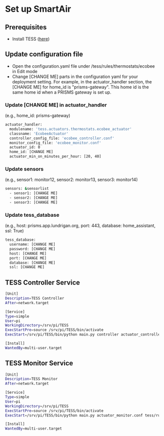 # Set up SmartAir

## Prerequisites
- Install TESS ([here](https://github.com/VDL-PRISM/TESS/blob/master/tess_setup.md))


## Update configuration file
- Open the configuration.yaml file under /tess/rules/thermostats/ecobee in Edit mode
- Change [CHANGE ME] parts in the configuration yaml for your deployment setting. For example, in the actuator_handler section, the [CHANGE ME] for home_id is "prisms-gateway". This home id is the same home id when a PRISMS gateway is set up.


### Update [CHANGE ME] in actuator_handler
(e.g., home_id: prisms-gateway)

```bash
actuator_handler:
  modulename: 'tess.actuators.thermostats.ecobee_actuator'
  classname: 'EcobeeActuator'
  controller_config_file: 'ecobee_controller.conf'
  monitor_config_file: 'ecobee_monitor.conf'
  actuator_id: 0
  home_id: [CHANGE ME]
  actuator_min_on_minutes_per_hour: [20, 40]
```

### Update sensors
(e.g., sensor1: monitor12, sensor2: monitor13, sensor3: monitor14)

```bash
sensors: &sensorlist
  - sensor1: [CHANGE ME]
  - sensor2: [CHANGE ME]
  - sensor3: [CHANGE ME]
```

### Update tess_database
(e.g., host: prisms.app.lundrigan.org, port: 443, database: home_assistant, ssl: True)

```bash
tess_database:
  username: [CHANGE ME]
  password: [CHANGE ME]
  host: [CHANGE ME]
  port: [CHANGE ME]
  database: [CHANGE ME]
  ssl: [CHANGE ME]
```



## TESS Controller Service

```bash
[Unit]
Description=TESS Controller 
After=network.target

[Service]
Type=simple
User=pi
WorkingDirectory=/srv/pi/TESS
ExecStartPre=source /srv/pi/TESS/bin/activate
ExecStart=/srv/pi/TESS/bin/python main.py controller actuator_controller.conf tess/rules/thermostat/ecobee/configuration.yaml tess/automations/logging_controller.yaml > tess-controller.log 2>&1

[Install]
WantedBy=multi-user.target
```

## TESS Monitor Service

```bash
[Unit]
Description=TESS Monitor 
After=network.target

[Service]
Type=simple
User=pi
WorkingDirectory=/srv/pi/TESS
ExecStartPre=source /srv/pi/TESS/bin/activate
ExecStart=/srv/pi/TESS/bin/python main.py actuator_monitor.conf tess/rules/thermostat/ecobee/configuration.yaml tess/automations/logging_monitor.yaml > tess-monitor.log 2>&1

[Install]
WantedBy=multi-user.target
```
